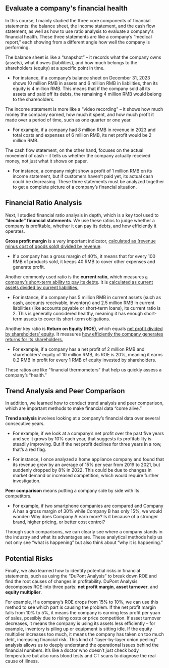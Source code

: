 ## Evaluate a company's financial health

In this course, I mainly studied the three core components of financial statements: the balance sheet, the income statement, and the cash flow statement, as well as how to use ratio analysis to evaluate a company's financial health. These three statements are like a company’s “medical report,” each showing from a different angle how well the company is performing. 

The balance sheet is like a “snapshot” – it records what the company owns (assets), what it owes (liabilities), and how much belongs to the shareholders (equity) at a specific point in time. 

- For instance, if a company’s balance sheet on December 31, 2023 shows 10 million RMB in assets and 6 million RMB in liabilities, then its equity is 4 million RMB. This means that if the company sold all its assets and paid off its debts, the remaining 4 million RMB would belong to the shareholders. 

The income statement is more like a “video recording” – it shows how much money the company earned, how much it spent, and how much profit it made over a period of time, such as one quarter or one year. 

- For example, if a company had 8 million RMB in revenue in 2023 and total costs and expenses of 6 million RMB, its net profit would be 2 million RMB. 

The cash flow statement, on the other hand, focuses on the actual movement of cash – it tells us whether the company actually received money, not just what it shows on paper. 

- For instance, a company might show a profit of 1 million RMB on its income statement, but if customers haven’t paid yet, its actual cash could be decreasing. These three statements must be analyzed together to get a complete picture of a company’s financial situation.

## Financial Ratio Analysis

Next, I studied financial ratio analysis in depth, which is a key tool used to **“decode” financial statements**. We use these ratios to judge whether a company is profitable, whether it can pay its debts, and how efficiently it operates. 

**Gross profit margin** is a very important indicator, <u>calculated as (revenue minus cost of goods sold) divided by revenue</u>. 

- If a company has a gross margin of 40%, it means that for every 100 RMB of products sold, it keeps 40 RMB to cover other expenses and generate profit. 

Another commonly used ratio is the **current ratio**, which measures <u>a company’s short-term ability to pay its debts</u>. It is <u>calculated as current assets divided by current liabilities.</u> 

- For instance, if a company has 5 million RMB in current assets (such as cash, accounts receivable, inventory) and 2.5 million RMB in current liabilities (like accounts payable or short-term loans), its current ratio is 2. This is generally considered healthy, meaning it has enough short-term assets to cover its short-term obligations. 

Another key ratio is **Return on Equity (ROE)**, which equals <u>net profit divided by shareholders’ equity</u>. It measures <u>how efficiently the company generates returns for its shareholders.</u> 

- For example, if a company has a net profit of 2 million RMB and shareholders’ equity of 10 million RMB, its ROE is 20%, meaning it earns 0.2 RMB in profit for every 1 RMB of equity invested by shareholders. 

These ratios are like “financial thermometers” that help us quickly assess a company’s “health.”

## Trend Analysis and Peer Comparison

In addition, we learned how to conduct trend analysis and peer comparison, which are important methods to make financial data “come alive.” 

**Trend analysis** involves looking at a company’s financial data over several consecutive years. 

- For example, if we look at a company’s net profit over the past five years and see it grows by 10% each year, that suggests its profitability is steadily improving. But if the net profit declines for three years in a row, that’s a red flag. 

- For instance, I once analyzed a home appliance company and found that its revenue grew by an average of 15% per year from 2019 to 2021, but suddenly dropped by 8% in 2022. This could be due to changes in market demand or increased competition, which would require further investigation. 

**Peer comparison** means putting a company side by side with its competitors. 

- For example, if two smartphone companies are compared and Company A has a gross margin of 30% while Company B has only 15%, we would wonder: Why does Company A earn more? Is it because of a stronger brand, higher pricing, or better cost control? 

Through such comparisons, we can clearly see where a company stands in the industry and what its advantages are. These analytical methods help us not only see “what is happening” but also think about “why it is happening.”

## Potential Risks

Finally, we also learned how to identify potential risks in financial statements, such as using the “DuPont Analysis” to break down ROE and find the root causes of changes in profitability. DuPont Analysis decomposes ROE into three parts: **net profit margin**, **asset turnover**, and **equity multiplier**. 

For example, if a company’s ROE drops from 15% to 10%, we can use this method to see which part is causing the problem. If the net profit margin falls from 10% to 5%, it means the company is earning less profit per yuan of sales, possibly due to rising costs or price competition. If asset turnover decreases, it means the company is using its assets less efficiently – for example, inventory is piling up or equipment is sitting idle. If the equity multiplier increases too much, it means the company has taken on too much debt, increasing financial risk. This kind of “layer-by-layer onion peeling” analysis allows us to deeply understand the operational issues behind the financial numbers. It’s like a doctor who doesn’t just check body temperature but also runs blood tests and CT scans to diagnose the real cause of illness.